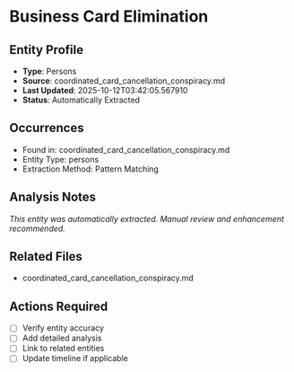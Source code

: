 # Business Card Elimination

## Entity Profile
- **Type**: Persons
- **Source**: coordinated_card_cancellation_conspiracy.md
- **Last Updated**: 2025-10-12T03:42:05.567910
- **Status**: Automatically Extracted

## Occurrences
- Found in: coordinated_card_cancellation_conspiracy.md
- Entity Type: persons
- Extraction Method: Pattern Matching

## Analysis Notes
*This entity was automatically extracted. Manual review and enhancement recommended.*

## Related Files
- coordinated_card_cancellation_conspiracy.md

## Actions Required
- [ ] Verify entity accuracy
- [ ] Add detailed analysis
- [ ] Link to related entities
- [ ] Update timeline if applicable
